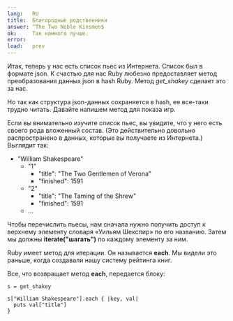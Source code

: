 ```yaml
---
lang:   RU
title:  Благородные родственники
answer: ^The Two Noble Kinsmen$
ok:     Так намного лучше.
error:  
load:   prev
---
```


Итак, теперь у нас есть список пьес из Интернета. Список был в формате json.
К счастью для нас Ruby любезно предоставляет метод преобразования данных json в hash Ruby.
Метод _get\_shakey_ сделает это за нас.

Но так как структура json-данных сохраняется в hash, ее все-таки трудно читать.
Давайте напишем метод для показа игр.

Если вы внимательно изучите список пьес, вы увидите, что у него есть своего рода вложенный
состав. (Это действительно довольно распространено в данных, которые вы получаете из Интернета.)
Выглядит так:

<ul>
  <li>"William Shakespeare"
  <ul>
      <li>"1"
      <ul>
        <li>"title": "The Two Gentlemen of Verona"</li>
        <li>"finished": 1591</li>
      </ul>
      </li>
      <li>"2"
      <ul>
        <li>"title": "The Taming of the Shrew"</li>
        <li>"finished": 1591</li>
      </ul>
      </li>
      <li>...</li>
  </ul>
  </li>
</ul>

Чтобы перечислить пьесы, нам сначала нужно получить доступ к верхнему элементу словаря «Уильям Шекспир» по его названию.
Затем мы должны __iterate("шагать")__ по каждому элементу за ним.

Ruby имеет метод для итерации. Он называется __each__. Мы видели это раньше, когда
создавали нашу систему рейтинга книг.

Все, что возвращает метод __each__, передается блоку:

    s = get_shakey
    
    s["William Shakespeare"].each { |key, val|
      puts val["title"]
    }
